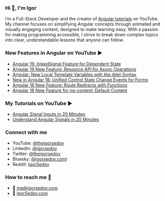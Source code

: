 ### Hi 👋, I'm Igor

I’m a Full-Stack Developer and the creator of [Angular tutorials](https://www.youtube.com/@theigorsedov) on YouTube. My channel focuses on simplifying Angular concepts through animated and visually engaging content, designed to make learning easy. With a passion for making programming accessible, I strive to break down complex topics into clear, understandable lessons that anyone can follow.

### New Features in Angular on YouTube ▶️

- [Angular 19: linkedSignal Feature for Dependent State](https://youtu.be/CjBoh0R1tK4)
- [Angular 19 New Feature: Resource API for Async Operations](https://youtu.be/WWYi4NvnFOQ)
- [Angular: New Local Template Variables with the @let Syntax](https://youtu.be/yYIyKh_35lA)
- [New in Angular 18: Unified Control State Change Events for Forms](https://youtu.be/v7r-7PHaEtY)
- [Angular 18 New Feature: Route Redirects with Functions](https://youtu.be/YZMB8vm0z1w)
- [Angular 18 New Feature for ng-content: Default Content](https://youtu.be/-fdKyT_CZso)

### My Tutorials on YouTube ▶️

- [Angular Signal Inputs in 20 Minutes](https://youtu.be/WmrqnUSfFFQ)
- [Understand Angular Signals in 20 Minutes](https://youtu.be/0jdyzCHzPxo)

### Connect with me 

- YouTube: [@theigorsedov](https://www.youtube.com/@theigorsedov)
- LinkedIn: [@igorsedov](https://www.linkedin.com/in/igorsedov/)
- Twitter: [@theigorsedov](https://twitter.com/theigorsedov)
- Bluesky: [@igorsedov.com](https://bsky.app/profile/igorsedov.com))
- Reddit: [IgorSedov](https://www.reddit.com/user/IgorSedov/)

### How to reach me 💬
- 📧 me@igorsedov.com
- 🔗 [IgorSedov.com](https://igorsedov.com)

